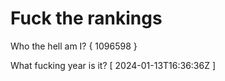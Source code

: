 # Fuck the rankings

Who the hell am I?
{ 1096598 }

What fucking year is it?
[ 2024-01-13T16:36:36Z ]
